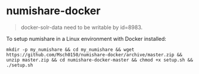 # numishare-docker

> docker-solr-data need to be writable by id=8983.

To setup numishare in a Linux environment with Docker installed:

    mkdir -p my_numishare && cd my_numishare && wget https://github.com/Msch0150/numishare-docker/archive/master.zip && unzip master.zip && cd numishare-docker-master && chmod +x setup.sh && ./setup.sh
